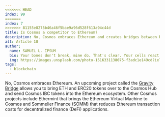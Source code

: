 ```yaml
---
<<<<<<< HEAD
index: 99
=======
index: 7
>>>>>>> 81155e8275b46a46f5bae9a96d528f613a94c44d
title: Is Cosmos a competitor to Ethereum?
description: No, Cosmos embraces Ethereum and creates bridges between both ecosystems.
alt: Article 10
author: 
  name: SAMUEL L. IPSUM
  bio: Your bones don't break, mine do. That's clear. Your cells react to bacteria and viruses differently than mine. You don't get sick, I do. That's also clear. But for some reason, you and I react the exact same way to water. We swallow it too fast, we choke. We get some in our lungs, we drown. However unreal it may seem, we are connected, you and I. We're on the same curve, just on opposite ends.
  img: https://images.unsplash.com/photo-1516331138075-f3adc1e149cd?ixlib=rb-1.2.1&ixid=MXwxMjA3fDB8MHxwaG90by1wYWdlfHx8fGVufDB8fHw%3D&auto=format&fit=crop&w=800&q=60
tags: 
  - blockchain
---
```


No, Cosmos embraces Ethereum. An upcoming project called the [Gravity Bridge](/features#gravity-bridge) allows you to bring ETH and ERC20 tokens over to the Cosmos Hub and send Cosmos IBC tokens into the Ethereum ecosystem. Other Cosmos projects include Ethermint that brings the Ethereum Virtual Machine to Cosmos and Sommelier Finance (SOMM) that reduces Ethereum transaction costs for decentralized finance (DeFi) applications.
